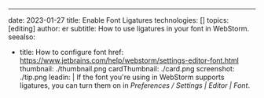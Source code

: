 ---
date: 2023-01-27
title: Enable Font Ligatures
technologies: []
topics: [editing]
author: er
subtitle: How to use ligatures in your font in WebStorm.
seealso:
- title: How to configure font
  href: https://www.jetbrains.com/help/webstorm/settings-editor-font.html
thumbnail: ./thumbnail.png
cardThumbnail: ./card.png
screenshot: ./tip.png
leadin: |
  If the font you're using in WebStorm supports ligatures, you can turn them on in _Preferences / Settings | Editor | Font_. 
